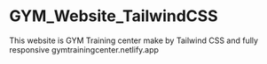 # GYM_Website_TailwindCSS
This website is GYM Training center make by Tailwind CSS and fully responsive 
gymtrainingcenter.netlify.app

